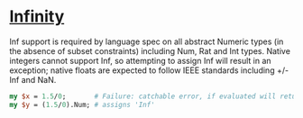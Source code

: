 [1]: https://rosettacode.org/wiki/Infinity

# [Infinity][1]

Inf support is required by language spec on all abstract Numeric types (in the absence of subset constraints) including Num, Rat and Int types. Native integers cannot support Inf, so attempting to assign Inf will result in an exception; native floats are expected to follow IEEE standards including +/- Inf and NaN.

```perl
my $x = 1.5/0;       # Failure: catchable error, if evaluated will return: "Attempt to divide by zero ... 
my $y = (1.5/0).Num; # assigns 'Inf'
```